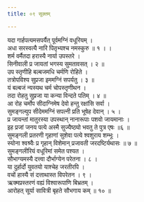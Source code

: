 ```yaml
---
title: ०९ सूक्तम्

---
```

यदा गार्हपत्यमसपर्यैत् पूर्वमग्निं वधूरियम् ।  
अधा सरस्वत्यै नारि पितृभ्यश्च नमस्कुरु ॥ १ । ।  
शर्म वर्मैतदा हरास्यै नार्या उपस्तरे ।  
सिनीवाली प्र जायतां भगस्य सुमतावसत् । २ ॥  
उप स्तृणीहि बल्बजमधि चर्मणि रोहिते ।  
तत्रोपविश्य सुप्रजा इममग्निं सपर्यतु । ३ ॥  
यं बल्बजं न्यस्यथ चर्म चोपस्तृणीथन ।  
तदा रोहतु सुप्रजा या कन्या विन्दते पतिम् । ४ ॥  
आ रोह चर्मोप सीदाग्निमेष देवो हन्तु रक्षांसि सर्वा ।  
सुमङ्गल्युप सीदेममग्निं सपत्नी प्रति भूषेह देवान् । ५ ।  
प्र जायन्तां मातुरस्या उपस्थान् नानारूपाः पशवो जायमानाः ।  
इह प्रजां जनय पत्ये अस्मै सुज्यैष्ठ्यो भवतु ते पुत्र एषः ॥६ ॥  
सुमङ्गली प्रतरणी गृहाणां सुशेवा पत्ये श्वशुराय शम्भूः ।  
स्योना श्वश्र्वैः प्र गृहान् विशेमान् प्रजावती जरदष्टिर्यथासः ॥ ७ ॥  
सुमङ्गलीरियं वधूरिमां समेत पश्यत ।  
सौभाग्यमस्यै दत्त्वा दौर्भाग्येन परेतना । ८ ।  
या दुर्हार्दो युवतयो याश्चेह जरतीरपि ।  
वचों हास्यै सं दत्ताथास्त विपरेतन । ९ ।  
ऋक्मप्रस्तरणं वह्यं विश्वारूपाणि बिभ्रतम् ।  
आरोहत् सूर्या सावित्री बृहते सौभगाय कम् ॥ १० ॥  
  